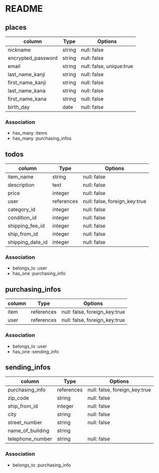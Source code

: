 # README

## places
| column             | Type        | Options                         |
| ------------------ | ----------  | --------------------------------|
| nickname           | string      | null: false                     |
| encrypted_password | string      | null: false                     |
| email              | string      | null: false,  unique:true       |
| last_name_kanji    | string      | null: false                     |
| first_name_kanji   | string      | null: false                     |
| last_name_kana     | string      | null: false                     |
| first_name_kana    | string      | null: false                     |
| birth_day          | date        | null: false                     |

### Association
- has_many :items
- has_many :purchasing_infos


## todos
| column             | Type        | Options                         |
| ------------------ | ----------  | ------------------------------- |
| item_name          | string      | null: false                     |
| description        | text        | null: false                     |
| price              | integer     | null: false                     |
| user               | references  | null: false, foreign_key:true   |
| category_id        | integer     | null: false                     |
| condition_id       | integer     | null: false                     |
| shipping_fee_id    | integer     | null: false                     |
| ship_from_id       | integer     | null: false                     |
| shipping_date_id   | integer     | null: false                     |

### Association
- belongs_to :user
- has_one :purchasing_info


## purchasing_infos
| column             | Type        | Options                         |
| ------------------ | ----------  | ------------------------------- |
| item               | references  | null: false, foreign_key:true   |
| user               | references  | null: false, foreign_key:true   |

### Association
- belongs_to :user
- has_one :sending_info


## sending_infos
| column             | Type        | Options                        |
| ------------------ | ----------  | ------------------------------ |
| purchasing_info    | references  | null: false, foreign_key:true  |
| zip_code           | string      | null: false                    |
| ship_from_id       | integer     | null: false                    |
| city               | string      | null: false                    |
| street_number      | string      | null: false                    |
| name_of_building   | string      |                                |
| telephone_number   | string      | null: false                    |


### Association
- belongs_to :purchasing_info
